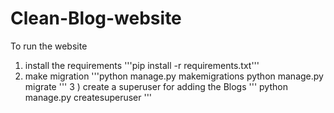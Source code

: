 # Clean-Blog-website

To run the website 
1) install the requirements
   '''pip install -r requirements.txt'''
2) make migration
   '''python manage.py makemigrations
   python manage.py migrate '''
3 ) create a superuser for adding the Blogs
   ''' python manage.py createsuperuser '''

